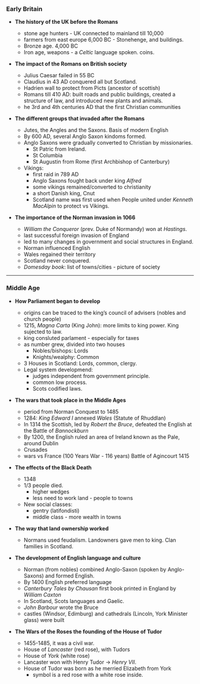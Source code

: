 
### Early Britain

- **The history of the UK before the Romans** 
    - stone age hunters - UK connected to mainland till 10,000
    - farmers from east europe 6,000 BC - Stonehenge, and buildings.
    - Bronze age. 4,000 BC
    - Iron age, weapons - a *Celtic* language spoken. coins.
-  **The impact of the Romans on British society** 
    - Julius Caesar failed in 55 BC
    - Claudius in 43 AD conquered all but Scotland. 
    - Hadrien wall to protect from Picts (ancestor of scottish)
    - Romans till 410 AD: built roads and public buildings, created a structure of law, and introduced new plants and animals. 
    - he 3rd and 4th centuries AD that the first Christian communities

- **The different groups that invaded after the Romans** 
    - Jutes, the Angles and the Saxons. Basis of modern English
    - By 600 AD, several Anglo Saxon kindoms formed. 
    - Anglo Saxons were gradually converted to Christian by missionaries.
        - St Patric from Ireland.
        - St Columbia
        - St Augustin from Rome (first Archbishop of Canterbury)
    - Vikings:
        - first raid in 789 AD
        - Anglo Saxons fought back under king *Alfred*
        - some vikings remained/converted to christianity
        - a short Danish king, Cnut
        - Scotland name was first used when People united under *Kenneth MacAlpin* to protect vs Vikings.

- **The importance of the Norman invasion in 1066**
    - *William the Conqueror* (prev. Duke of Normandy) won at *Hastings*.
    - last successful foreign invasion of England
    - led to many changes in government and social structures in England.
    - Norman influenced English
    - Wales regained their territory
    - Scotland never conquered.
    - *Domesday book*: list of towns/cities - picture of society


--------------
### Middle Age

-  **How Parliament began to develop** 
    - origins can be traced to the king’s council of advisers (nobles and church people)
    - 1215, *Magna Carta* (King John): more limits to king power. King sujected to law.
    - king consluted parlament - especially for taxes
    - as number grew, divided into two houses
        - Nobles/bishops: Lords
        - Knights/wealphy: Common
    - 3 Houses in Scotland: Lords, common, clergy.
    - Legal system developmend: 
        - judges independent from government principle.
        - common low process.
        - Scots codified laws.

-  **The wars that took place in the Middle Ages**
    - period from Norman Conquest to 1485
    - 1284: *King Edward I* annexed *Wales* (Statute of Rhuddlan)
    - In 1314 the Scottish, led by *Robert the Bruce*, defeated the English at the Battle of *Bannockburn*
    - By 1200, the English ruled an area of Ireland known as the Pale, around Dublin
    - Crusades
    - wars vs France (100 Years War - 116 years)
        Battle of Agincourt 1415

-  **The effects of the Black Death** 
    - 1348
    - 1/3 people died.
        - higher wedges
        - less need to work land - people to towns
    - New social classes:
        - gentry (latifondisti)
        - middle class - more wealth in towns

-  **The way that land ownership worked**
    - Normans used feudalism. Landowners gave men to king. Clan families in Scotland.


-  **The development of English language and culture** 
    - Norman (from nobles) combined Anglo-Saxon (spoken by Anglo-Saxons) and formed English.
    - By 1400 English preferred language
    - *Canterbury Tales by Chausan* first book printed in England by *William Caxton*
    - In Scotland, Scots languages and Gaelic. 
    - *John Barbour* wrote the Bruce
    - castles (Windsor, Edimburg) and cathedrals (Lincoln, York Minister glass) were built


-  **The Wars of the Roses the founding of the House of Tudor** 
    - 1455-1485, it was a civil war.
    - House of *Lancaster* (red rose), with Tudors
    - House of *York* (white rose)
    - Lancaster won with Henry Tudor -> *Henry VII*.
    - House of Tudor was born as he merried  Elizabeth from York 
        - symbol is a red rose with a white rose inside.


